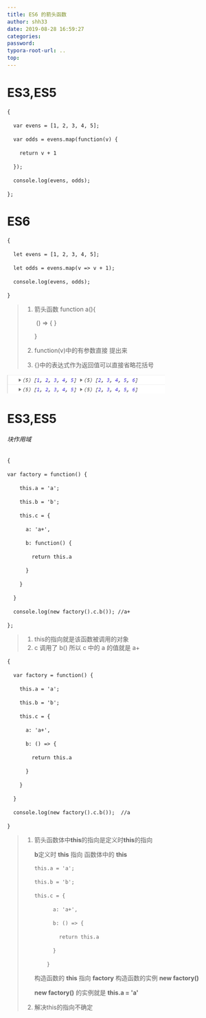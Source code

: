```yaml
---
title: ES6 的箭头函数
author: shh33
date: 2019-08-28 16:59:27
categories:
password:
typora-root-url: ..
top:
---
```

# ES3,ES5

```
{

  var evens = [1, 2, 3, 4, 5];

  var odds = evens.map(function(v) {

​    return v + 1

  });

  console.log(evens, odds);

};
```

# ES6

```
{

  let evens = [1, 2, 3, 4, 5];

  let odds = evens.map(v => v + 1);

  console.log(evens, odds);

} 
```

> 1. 箭头函数 function a(){
>
>    ​	() => { }           
>
>     }
>
> 2. function(v)中的有参数直接 提出来
>
> 3. {}中的表达式作为返回值可以直接省略花括号

![1566978448880](/images/1566978448880.png)

# ES3,ES5

######  块作用域

```
{

var factory = function() {

​    this.a = 'a';

​    this.b = 'b';

​    this.c = {

​      a: 'a+',

​      b: function() {

​        return this.a

​      }

​    }

  }

  console.log(new factory().c.b()); //a+

};
```

> 1. this的指向就是该函数被调用的对象
> 2.  c 调用了 b() 所以 c 中的 a 的值就是 a+

```
{

  var factory = function() {

​    this.a = 'a';

​    this.b = 'b';

​    this.c = {

​      a: 'a+',

​      b: () => {

​        return this.a

​      }

​    }

  }

  console.log(new factory().c.b());  //a

}
```

> 1. 箭头函数体中**this**的指向是定义时**this**的指向
>
>    **b**定义时 **this** 指向 函数体中的 **this**
>
>        this.a = 'a';
>        
>        this.b = 'b';
>        
>        this.c = {
>        
>        ​      a: 'a+',
>        
>        ​      b: () => {
>        
>        ​        return this.a
>        
>        ​      }
>        
>        ​    }
>    构造函数的 **this** 指向 **factory** 构造函数的实例 **new factory()**
>
>    **new factory()** 的实例就是 **this.a = 'a'**
>
> 2. 解决this的指向不确定